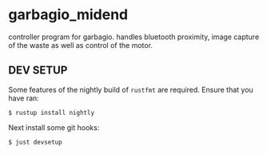 
# garbagio_midend

controller program for garbagio. handles bluetooth proximity, image capture of
the waste as well as control of the motor.

## DEV SETUP

Some features of the nightly build of `rustfmt` are required. Ensure that you
have ran:
```
$ rustup install nightly
```

Next install some git hooks:
```
$ just devsetup
```

